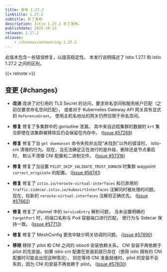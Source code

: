 ```yaml
---
title: 发布 1.27.2
linktitle: 1.27.2
subtitle: 补丁发布
description: Istio 1.27.2 补丁发布。
publishdate: 2025-10-13
release: 1.27.2
aliases:
    - /zh/news/announcing-1.27.2
---
```


此版本包含一些错误修复，以提高稳定性。
本发行说明描述了 Istio 1.27.1 和 Istio 1.27.2 之间的区别。

{{< relnote >}}

## 变更 {#changes}

- **改进** 改进了对引用的 TLS Secret 的访问，要求命名空间和服务帐户匹配（之前仅要求命名空间匹配），
  或者对于 Kubernetes Gateway API 网关具有显式的 `ReferenceGrant`。
  使用主机名地址的网关仍然仅限于命名空间。

- **修复** 修复了多集群中的 goroutine 泄漏，
  其中来自远程集群的数据的 `krt` 集合即使在该集群被移除后仍会保留在内存中。
  ([Issue #57269](https://github.com/istio/istio/issues/57269))

- **修复** 修复了当 `get daemonset` 命令失败并出现“未找到”以外的错误时，
  istio-cni 清理的行为。现在，当无法确定正在进行的是升级、删除还是节点重启时，
  默认不清理 CNI 配置和二进制文件。
  ([Issue #57316](https://github.com/istio/istio/issues/57316))

- **修复** 修复了当设置 `PILOT_SKIP_VALIDATE_TRUST_DOMAIN`
  时集群 waypoint `correct_originate` 的配置。
  ([Issue #56741](https://github.com/istio/istio/issues/56741))

- **修复** 修复了 `istio.io/reroute-virtual-interfaces` 和已弃用的
  `traffic.sidecar.istio.io/kubevirtInterfaces` 注解同时被处理的问题。
  现在，较新的 `reroute-virtual-interfaces` 注解将正确优先。
  ([Issue #57662](https://github.com/istio/istio/issues/57662))

- **修复** 修复了 ztunnel 中的 `ServiceEntry` 解析问题，
  当未设置明确的 `targetPort` 时，将端口名称与 Pod 容器端口进行匹配，
  使行为与 Sidecar 保持一致。
  ([Issue #57713](https://github.com/istio/istio/issues/57713))

- **修复** 修复了 MeshConfig 更改中缺少网关协调的问题。
  ([Issue #57890](https://github.com/istio/istio/issues/57890))

- **移除** 移除了 pilot 和 CNI 之间的 istioctl 安装依赖关系。
  CNI 安装不再依赖于 pilot 的先安装。如果 istio-cni 配置在安装前就已存在（使用 istio 拥有的 CNI 配置时可能会出现这种情况），
  则在等待 CNI 准备就绪时，pilot 的安装不会失败，因为 CNI 的安装不再依赖于 pilot。
  ([Issue #57600](https://github.com/istio/istio/issues/57600))
